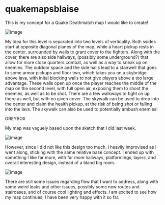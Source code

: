 # quakemapsblaise

This is my concept for a Quake Deathmatch map I would like to create!

![image](https://github.com/blaisecar/quakemapsblaise/assets/153130544/73d86313-2ad5-4b9a-9186-a7475b226699)

My idea for this level is separated into two levels of verticality. Both ssides start at opposite diagonal planes of the map, while a heart pickup rests in the center,
surrounded by walls to grant cover to the fighters. Along with the cover, there are also side hallways, (possibly some underground?) that allow for more close quarters combat, as well as a way to sneak up on enemies. The outdoor space and the side halls lead to a stairwell that goes to some armor pickups and floor two, which takes you on a skybridge above lava, with inital blocking walls to not give players above a too large advantage. These walls open up once the player reaches the middle of the map on the second level, with full open air, exposing them to shoot the enemies, as well as to be shot. There are a few walkways to fight on up there as well, but with no given cover.
The skywalk can be used to drop into the center and claim the health pickup, at the risk of being shot or falling into the lava. The skywalk can also be used to potentially ambush enemies!


GREYBOX 


My map was vaguely based upon the sketch that I did last week.

![image](https://github.com/blaisecar/quakemapsblaise/assets/153130544/73d86313-2ad5-4b9a-9186-a7475b226699)

However, since I did not like this design too much, I heavily improvised as I went along, sticking with the same relative base concept.
I ended up with something I like far more, with far more hallways, platformings, layers, and overall interesting design, instead of a bland
big room.


![image](https://github.com/blaisecar/quakemapsblaise/assets/153130544/ef209bc8-fb1c-4e5a-8e84-3ee23f47296a)

There are still some issues regarding flow that I want to address, along with some weird leaks and other issues, possibly some new routes and staircases,
and of course cool lighting and effects. I am excited to see how my map continues, I have been very happy with it so far.
